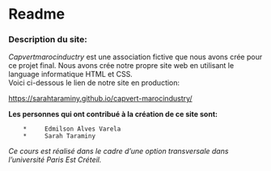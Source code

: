 # **Readme**  

###  Description du site:  
*Capvertmarocinductry* est une association fictive que nous avons crée pour ce projet final. Nous avons crée notre propre site web en utilisant le language informatique HTML et CSS.  
Voici ci-dessous le lien de notre site en production:  

  https://sarahtaraminy.github.io/capvert-marocindustry/  
  
  **Les personnes qui ont contribué à la création de ce site sont:**  
 

        *     Edmilson Alves Varela  
        *     Sarah Taraminy  
 *Ce cours est réalisé dans le cadre d’une option transversale dans l’université Paris Est Créteil.*
